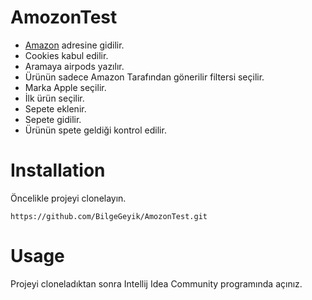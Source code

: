# AmozonTest
* [Amazon](https://www.amazon.com.tr/) adresine gidilir.
* Cookies kabul edilir.
* Aramaya airpods yazılır.
* Ürünün sadece Amazon Tarafından gönerilir filtersi seçilir.
* Marka Apple seçilir.
* İlk ürün seçilir.
* Sepete eklenir.
* Sepete gidilir.
* Ürünün spete geldiği kontrol edilir.

# **Installation**
Öncelikle projeyi clonelayın.
```
https://github.com/BilgeGeyik/AmozonTest.git
```
# **Usage**
Projeyi cloneladıktan sonra Intellij Idea Community programında açınız.


